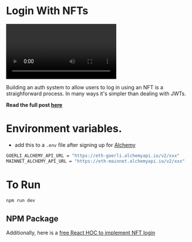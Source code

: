 # Login With NFTs

![example](./demo.mp4)

Building an auth system to allow users to log in using an NFT is a straighforward process.
In many ways it's simpler than dealing with JWTs.

**Read the full post [here](https://saasdeals.io/nft-login)**

# Environment variables.

- add this to a `.env` file after signing up for [Alchemy](https://www.alchemy.com/)

```bash
GOERLI_ALCHEMY_API_URL = "https://eth-goerli.alchemyapi.io/v2/xxx"
MAINNET_ALCHEMY_API_URL = "https://eth-mainnet.alchemyapi.io/v2/xxx"
```

# To Run

```bash
npm run dev
```

## NPM Package

Additionally, here is a [free React HOC to implement NFT login](https://www.npmjs.com/package/nft-login)
